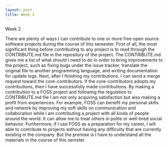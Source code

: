 ```yaml
---
layout: post
title: Week 2
---
```


Week 2

There are plenty of ways I can contribute to one or more free open source software projects during the course of this semester. First of all, the most significant thing before contributing to any project is to read through the CONTRIBUTE.md file in the repository of the project. The CONTRIBUTE.md gives me a list of what should I need to do in order to bring improvements to the project, such as fixing bugs under the issue tracker, translate the original file to another programming language, and writing documentation for update logs. Next, after I finishing my contributions, I can send a merge request toward the core-contributors. If the core-contributors adopts my contributions, then I have successfully made contributions. By making a contribution to a FOSS project and following the regulation to CONTRIBUTE.md file I am not only acquiring satisfaction but also making a profit from experiences. For example, FOSS can benefit my personal skills and network by improving my soft skills on communication and collaboration while I am contributing a project with all kinds of people around the world. It can allow me to treat others in polite or well-bred social behavior. Furthermore, if I use FOSS as a preparation for my career, I will able to contribute to projects without having any difficulty that are currently existing in the company. But the premise is I have to understand all the materials in the course of this semster.
